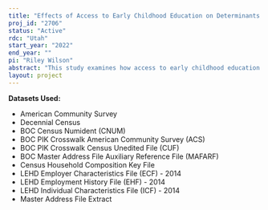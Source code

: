 ```yaml
---
title: "Effects of Access to Early Childhood Education on Determinants of Mothers' Human Capital Investments"
proj_id: "2706"
status: "Active"
rdc: "Utah"
start_year: "2022"
end_year: ""
pi: "Riley Wilson"
abstract: "This study examines how access to early childhood education affects a mother's joint decisions about family formation, education, mobility, labor supply and career trajectory for up to 25 years. As both employment and childrearing require substantial time and resource commitments, women facing these decisions likely face trade-offs. Gaining access to public school for children could relax mothers' time constraints, potentially affecting work decisions, the ability to move in response to labor market conditions, and the feasibility and timing of additional children. This study combines information on a child's eligibility for public early childhood education with restricted microdata from the 2000 Decennial Census, 2010 Decennial Census, American Community Survey and LEHD. We use a regression discontinuity design based on child's birthday relative to a school cutoff date to determine how just barely gaining access to early child education one year earlier affects mothers' decisions in the short-, medium-, and long-run from 2000-2025. This project provides new insight into the persistence of family-level effects of early childhood education provision as we evaluate many family outcomes, explore a long time horizon, and study mediating pathways in children's outcomes."
layout: project
---
```


**Datasets Used:**

  - American Community Survey 
  - Decennial Census 
  - BOC Census Numident (CNUM) 
  - BOC PIK Crosswalk American Community Survey (ACS) 
  - BOC PIK Crosswalk Census Unedited File (CUF) 
  - BOC Master Address File Auxiliary Reference File (MAFARF) 
  - Census Household Composition Key File 
  - LEHD Employer Characteristics File (ECF) - 2014 
  - LEHD Employment History File (EHF) - 2014 
  - LEHD Individual Characteristics File (ICF) - 2014 
  - Master Address File Extract 

